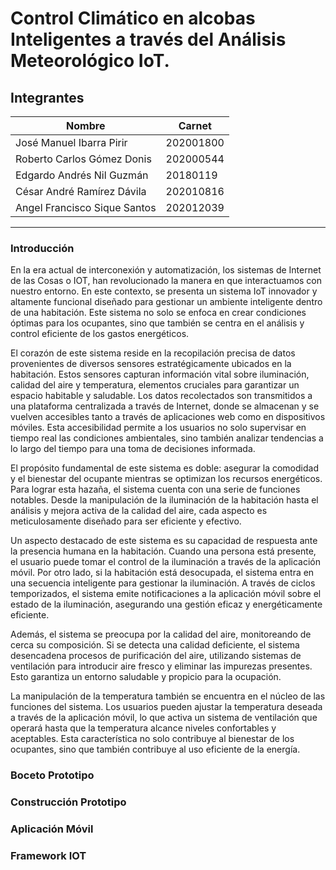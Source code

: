 # Control Climático en alcobas Inteligentes a través del Análisis Meteorológico IoT.

## Integrantes

| Nombre                       | Carnet    |
| ---------------------------- | --------- |
| José Manuel Ibarra Pirir     | 202001800 |
| Roberto Carlos Gómez Donis   | 202000544 |
| Edgardo Andrés Nil Guzmán    | 20180119  |
| César André Ramírez Dávila   | 202010816 |
| Angel Francisco Sique Santos | 202012039 |

---

### Introducción

<p>
	En la era actual de interconexión y automatización, los sistemas de Internet de las Cosas o IOT, han revolucionado la manera en que interactuamos con nuestro entorno. En este contexto, se presenta un sistema IoT innovador y altamente funcional diseñado para gestionar un ambiente inteligente dentro de una habitación. Este sistema no solo se enfoca en crear condiciones óptimas para los ocupantes, sino que también se centra en el análisis y control eficiente de los gastos energéticos.
</p>
<p>
	El corazón de este sistema reside en la recopilación precisa de datos provenientes de diversos sensores estratégicamente ubicados en la habitación. Estos sensores capturan información vital sobre iluminación, calidad del aire y temperatura, elementos cruciales para garantizar un espacio habitable y saludable. Los datos recolectados son transmitidos a una plataforma centralizada a través de Internet, donde se almacenan y se vuelven accesibles tanto a través de aplicaciones web como en dispositivos móviles. Esta accesibilidad permite a los usuarios no solo supervisar en tiempo real las condiciones ambientales, sino también analizar tendencias a lo largo del tiempo para una toma de decisiones informada.
</p>
	El propósito fundamental de este sistema es doble: asegurar la comodidad y el bienestar del ocupante mientras se optimizan los recursos energéticos. Para lograr esta hazaña, el sistema cuenta con una serie de funciones notables. Desde la manipulación de la iluminación de la habitación hasta el análisis y mejora activa de la calidad del aire, cada aspecto es meticulosamente diseñado para ser eficiente y efectivo.
<p>
	Un aspecto destacado de este sistema es su capacidad de respuesta ante la presencia humana en la habitación. Cuando una persona está presente, el usuario puede tomar el control de la iluminación a través de la aplicación móvil. Por otro lado, si la habitación está desocupada, el sistema entra en una secuencia inteligente para gestionar la iluminación. A través de ciclos temporizados, el sistema emite notificaciones a la aplicación móvil sobre el estado de la iluminación, asegurando una gestión eficaz y energéticamente eficiente.
</p>
	Además, el sistema se preocupa por la calidad del aire, monitoreando de cerca su composición. Si se detecta una calidad deficiente, el sistema desencadena procesos de purificación del aire, utilizando sistemas de ventilación para introducir aire fresco y eliminar las impurezas presentes. Esto garantiza un entorno saludable y propicio para la ocupación.
<p>
	La manipulación de la temperatura también se encuentra en el núcleo de las funciones del sistema. Los usuarios pueden ajustar la temperatura deseada a través de la aplicación móvil, lo que activa un sistema de ventilación que operará hasta que la temperatura alcance niveles confortables y aceptables. Esta característica no solo contribuye al bienestar de los ocupantes, sino que también contribuye al uso eficiente de la energía.
</p>

### Boceto Prototipo

### Construcción Prototipo

### Aplicación Móvil

### Framework IOT
